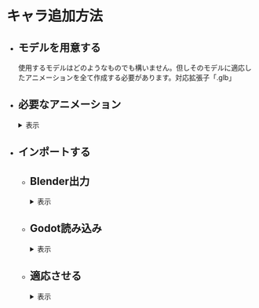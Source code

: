 # キャラ追加方法
* ## モデルを用意する
  使用するモデルはどのようなものでも構いません。但しそのモデルに適応したアニメーションを全て作成する必要があります。対応拡張子「.glb」
* ## 必要なアニメーション
  <details>
  <summary>表示</summary>
    
  アニメーション名前は一致させなくても大丈夫です(正しくは読み込んだ後、リネームします)
  * ## 1必殺
    文字通り必殺技のアニメーションです。2パターンあり、その場で放つ「遠距離技」か相手の元に行き食らわす「直接技」です。<br>
    遠距離技の場合はそのまま作っていただいてOKです。遠距離技は少し厄介です。<br>
    相手の場所にワープするときモデルごとワープさせます。そのときの位置が相手の少し手前(その地点から腕を伸ばすと丁度当たるくらいの間隔)です。技がヒットするときのフレームはルートボーン(キャラクターの位置を全て制御できるボーン)を原点(元の位置)に持ってきてください。<br>
    そして制約があります。相手にワープできるのは相手が必殺技を食らうアニメーションを再生してからです。必殺を食らう側のアニメーションは再生してから1秒間後に倒れるようになっています。つまり相手の元にワープしてからできるアニメーションの時間が1秒未満になります。<br>
    ワープする前にいろんな動きをさせておいて、いざ飛び掛かる(ルートボーンを原点より前にして前に行かす)。そしてワープする段階でルートボーンを原点よりも後ろに持ってきます。ここのキーは１フレームで素早く後ろに下げます。その後1秒以内に元の位置に戻って(ルートボーンを原点)攻撃を繰り出します。（プレビューで見ると前に行ってその後一瞬で後ろに下がって、そこから原点に戻るようないびつなアニメーションですがそれで完璧です）
  * ## 2必殺
    上記と同様です。
  * ## 3必殺
    上記と同様です。
  * ## 4必殺
    上記と同様です。
  * ## ふらふら
    吹っ飛ばされた後に相手が必殺技を撃つまでの間ふらふらゲージがなくなるまで再生されます。
    1回再生でもよいし、ループさせても可能です。(ループさせる場合綺麗にループするようにしてください)
  * ## アイドル
    これは操作をしていないときのアニメーションです。ループ再生を推奨します(1回再生でもいいですが最後のフレームの位置で止まります。棒立ちとかはそれでも問題ありません)
  * ## キャラ選択モーション
    キャラクターを選択したときに再生されます。
  * ## ダメージ
    攻撃を食らったときに再生されます。一回再生を推奨しますが、痙攣の動作などでループさせることも可能です。
    1フレーム目から食らったアニメーションにしてください。そして元の体勢に戻さないでください。エンジンの方で制御します。
  * ## バリア
    上記と同様です。1フレームからバリアしてください。
  * ## フライ
    空中にいるときに再生されます。ループしてしなくてもどちらでも
  * ## 下蹴り
    空中で蹴るコマンドを入力したときに再生されます。<br>
    極度にルートボーンを動かすのは避けてください。(当たり判定は動けないので相手からの攻撃が通らず、相手が不利になります)
  * ## 倒れる
    吹っ飛ばしを食らった後に倒れます。それ用のアニメーション。
  * ## 勝利モーション
    戦に勝ったときに再生されます。
  * ## 吹っ飛ばし
    吹っ飛ばしコマンドを入力したときに再生されます。<br>
    極度にルートボーンを動かすのは避けてください。(当たり判定は動けないので相手からの攻撃が通らず、相手が不利になります)
  * ## 必殺ダメージ
    相手からの必殺を食らったときのモーション。再生から1秒間は待機し、ジャスト1秒後倒れるようにする。
  * ## 必殺バリア
    相手からの必殺技をバリアするときのモーション。再生から1秒以内にバリアのモーションを終わらせます。
  * ## 必殺待機
    必殺技に入る前(選択するとき)のモーション。ループでも1回でもどちらでも。
  * ## 斜め歩き1
    左斜めに移動するときに再生されます。ループさせるので違和感がないように作ってください。
  * ## 斜め歩き2
    右斜めに移動するときに再生されます。ループさせるので違和感がないように作ってください。
  * ## 横歩き
    左側に移動するときに再生します。ループさせるので違和感がないように作ってください。
  * ## 横歩き2
    右側に移動するときに再生します。ループさせるので違和感がないように作ってください。
  * ## 歩き
    前進後進で使用します。ループさせるので違和感がないように作ってください。
  * ## 殴り
    殴るコマンドを入力したときに再生されます。<br>
    極度にルートボーンを動かすのは避けてください。(当たり判定は動けないので相手からの攻撃が通らず、相手が不利になります)
  * ## 殴り2
    殴るコマンドを２回目に入力したときに再生されます。<br>
    極度にルートボーンを動かすのは避けてください。(当たり判定は動けないので相手からの攻撃が通らず、相手が不利になります)
  * ## 殴り3
    殴るコマンドを3回目に入力したときに再生されます。<br>
    極度にルートボーンを動かすのは避けてください。(当たり判定は動けないので相手からの攻撃が通らず、相手が不利になります)
  * ## 登場モーション
    戦闘開始前、に再生されます。
  * ## 負け倒れ
    決着が付き、負けたときに再生されます。
  * ## 蹴り
    地上で蹴るコマンドを入力したときに再生されます。<br>
    極度にルートボーンを動かすのは避けてください。(当たり判定は動けないので相手からの攻撃が通らず、相手が不利になります)
  ## 計28個あることを確認してください
</details>

* ## インポートする
  * ## Blender出力
    <details>
    <summary>表示</summary>
      
    GLB形式で書き出すにはここから行います<br>
    ![glb](../画像/キャラ/インポート/Blender1.png)<br>
  アニメーション用とモデル用別々で書き出します。アニメーションはボーンのみを選択し、
  ![アニメション出力](../画像/キャラ/インポート/Blenderアニメ.png)<br>「選択したオブジェクト」にチェックをして書き出します（他は変更なし）
   ![アニメション出力](../画像/キャラ/インポート/Blenderアニメ2.png)<br>
  モデルエクスポートは必要なオブジェクトすべてを選択し、<br>
  ![モデル](../画像/キャラ/インポート/Blenderオブジェクト.png)<br>「アニメーション」のチェックを外してエクスポートします。
  ![モデル](../画像/キャラ/インポート/Blenderオブジェクト2.png)<br>
  これはアセット再インポート時にアニメーションがリセットされてしまうのを防ぐために行います。
　</details>
  * ## Godot読み込み
    <details>
    <summary>表示</summary>
    
     「MOD/(MOD名)/キャラデータ/(キャラ名)/キャラglb」といった形で任意のパスにglbファイルを置きます。
    ![パス](../画像/キャラ/インポート/Godotインポート.png)<br>
    アニメーションを保存したGLBファイルを開くとこのような画面になります。<br>
    ![パス](../画像/キャラ/インポート/アニメセットアップ.png)<br>
    [操作/アニメーション保存パスを設定]からアニメーションを保存するフォルダパスを選択します。保存パスは「MOD/(MOD名)/キャラデータ/(キャラ名)/アニメーション/データ」などがよいでしょう。<br>
   （デフォルトで入っているキャラのアニメーションはメインリソースの物となっています。いじらないでください。）<br>
    ![アニメパス](../画像/キャラ/インポート/アニメパス1.png)後、[再インポート]を押して保存します。
    <br><br>
    次にキャラのデータ入ったGLBファイルを右クリックして[新しい継承シーン]を選択して新しいシーンを作ります。
    これでGLBのデータを引っ張てきてカスタマイズすることができます。
    このようなシーンかと思います
    ![シーン](../画像/キャラ/インポート/モデルインスタンス.png)このシーンを「MOD/(MOD名)/中間キャラ」といった形でお好みのパスに保存してください。
    ![パス](../画像/キャラ/インポート/中間パス.png)
   </details>
   
  * ## 適応させる
    <details>
    <summary>表示</summary>
    
    「中間キャラ」フォルダにあるシーンに「AnimationPlayer」ノードを追加します。
    ![パス](../画像/キャラ/インポート/アニメノード.png)
    </details>
    
  
